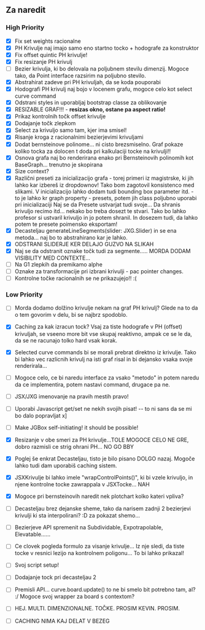 ## Za naredit

### High Priority

- [x] Fix set weights racionalne
- [x] PH Krivulje naj imajo samo eno startno tocko + hodografe za konstruktor
- [x] Fix offset quintic PH krivulje!
- [x] Fix resizanje PH krivulj
- [ ] Bezier krivulja, ki bo delovala na poljubnem stevilu dimenzij. Mogoce tako, da Point interface razsirim na
  poljubno stevilo.
- [x] Abstrahirat zadeve pri PH krivuljah, da se koda pouporabi
- [x] Hodografi PH krivulj naj bojo v locenem grafu, mogoce celo kot select curve command
- [x] Odstrani styles in uporabljaj bootstrap classe za oblikovanje
- [x] RESIZABLE GRAF!!! - **resizas okno, ostane pa aspect ratio!**
- [x] Prikaz kontrolnih točk offset krivulje
- [x] Dodajanje točk zlepkom
- [x] Select za krivuljo samo tam, kjer ima smisel!
- [x] Risanje kroga z racionalnimi bezierjevimi krivuljami
- [x] Dodat bernsteinove polinome... ni cisto brezsmiselno. Graf pokaze koliko tocka za dolocen t doda pri kalkulaciji
  tocke na krivulji!!
- [x] Osnova grafa naj bo renderirana enako pri Bernsteinovih polinomih kot BaseGraph... trenutno je skopirana
- [x] Size context?
- [x] Različni preseti za inicializacijo grafa - torej primeri iz magistrske, ki jih lahko kar izbereš iz dropdownov!
  Tako bom zagotovil konsistenco med slikami. V inicializacijo lahko dodam tudi bounding box parameter itd. - to je
  lahko kr graph property - presets, potem jih class poljubno uporabi pri inicializaciji
  Naj se da Presete ustvarjat tudi svoje... Da shranis krivuljo recimo itd... nekako bo treba dosezt te stvari.
  Tako bo lahko profesor si ustvaril krivuljo in jo potem shranil. In dosezem tudi, da lahko potem te presete poimensko
  eksportam!
- [x] Decasteljau generateLineSegments(slider: JXG.Slider) in se ena metoda... naj bo to abstrahirano kar je lahko.
- [x] ODSTRANI SLIDERJE KER DELAJO GUZVO NA SLIKAH
- [x] Naj se da odstranit oznake točk tudi za segmente..... MORDA DODAM VISIBILITY MED CONTEXTE...
- [ ] Na G1 zlepkih da premikamo alphe
- [ ] Oznake za transformacije pri izbrani krivulji - pac pointer changes.
- [ ] Kontrolne točke racionalnih se ne prikazujejo!! :(

### Low Priority

- [ ] Morda dodamo dolžino krivulje nekam na graf PH krivulj? Glede na to da o tem govorim v delu, bi se najbrz
  spodoblo.
- [x] Caching za kak izracun tock? Vsaj za tiste hodografe v PH (offset) krivuljah, se vseeno more bit vse skupaj
  reaktivno, ampak ce se le da, da se ne racunajo tolko hard vsak korak.
- [x] Selected curve commands bi se morali prebrat direktno iz krivulje. Tako bi lahko vec razlicnih krivulj na isti
  graf risal in bi dejansko vsaka svoje renderirala...
- [ ] Mogoce celo, ce bi naredu interface za vsako "metodo" in potem naredu da ce implementira, potem nastavi command,
  drugace pa ne.
- [ ] JSX/JXG imenovanje na pravih mestih pravo!
- [ ] Uporabi Javascript get/set ne nekih svojih pisat! -- to ni sans da se mi bo dalo popravljat x]
- [ ] Make JGBox self-initiating! it should be possible!
- [x] Resizanje v obe smeri za PH krivulje...TOLE MOGOCE CELO NE GRE, dobro razmisli ce strig ohrani PH... NO GO BBY
- [x] Poglej še enkrat Decasteljau, tisto je bilo pisano DOLGO nazaj. Mogoče lahko tudi dam uporabiš caching sistem.
- [x] JSXKrivulje bi lahko imele "wrapControlPoints()", ki bi vzele krivuljo, in njene kontrolne tocke zawrappala v
  JSXTocke... NAH
- [x] Mogoce pri bernsteinovih naredit nek plotchart kolko kateri vpliva?
- [ ] Decasteljau brez dejanske sheme, tako da narisem zadnji 2 bezierjevi krivulji ki sta interpolirani? :D za pokazat
  shemo...
- [ ] Bezierjeve API spremenit na Subdividable, Expotrapolable, Elevatable......
- [ ] Ce clovek pogleda formulo za visanje krivulje... Iz nje sledi, da tiste tocke v resnici lezijo na kontrolnem
  poligonu... To bi lahko prikazal!
- [ ] Svoj script setup!
- [ ] Dodajanje tock pri decasteljau 2
- [ ] Premisli API... curve.board.update() to ne bi smelo bit potrebno tam, al? :/ Mogoce svoj wrapper za board s
  contextom?


- [ ] HEJ. MULTI. DIMENZIONALNE. TOČKE. PROSIM KEVIN. PROSIM.
- [ ] CACHING NIMA KAJ DELAT V BEZEG